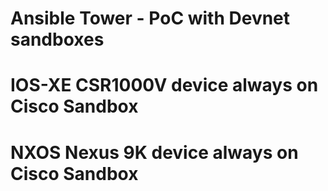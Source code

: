 # Ansible Tower - PoC with Devnet sandboxes

# IOS-XE CSR1000V device always on Cisco Sandbox
# NXOS Nexus 9K device always on Cisco Sandbox
